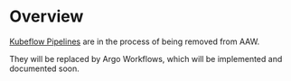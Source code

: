 # Overview

[Kubeflow Pipelines](https://www.kubeflow.org/docs/components/pipelines/overview/) are in the process of being removed from AAW.

They will be replaced by Argo Workflows, which will be implemented and documented soon.
